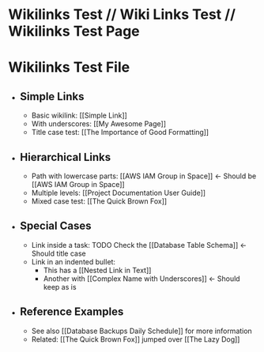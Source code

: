 # Wikilinks Test // Wiki Links Test // Wikilinks Test Page

# Wikilinks Test File

- ## Simple Links
  - Basic wikilink: [[Simple Link]]
  - With underscores: [[My Awesome Page]]
  - Title case test: [[The Importance of Good Formatting]]

- ## Hierarchical Links
  - Path with lowercase parts: [[AWS IAM Group in Space]] ← Should be [[AWS IAM Group in Space]]
  - Multiple levels: [[Project Documentation User Guide]]
  - Mixed case test: [[The Quick Brown Fox]]

- ## Special Cases
  - Link inside a task: TODO Check the [[Database Table Schema]] ← Should title case
  - Link in an indented bullet:
    - This has a [[Nested Link in Text]]
    - Another with [[Complex Name with Underscores]] ← Should keep as is

- ## Reference Examples
  - See also [[Database Backups Daily Schedule]] for more information
  - Related: [[The Quick Brown Fox]] jumped over [[The Lazy Dog]]